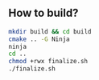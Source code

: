 ## How to build?
``` sh
mkdir build && cd build
cmake .. -G Ninja 
ninja
cd ..
chmod +rwx finalize.sh
./finalize.sh
```
